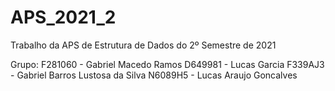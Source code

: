 # APS_2021_2
Trabalho da APS de Estrutura de Dados do 2º Semestre de 2021

Grupo: F281060 - Gabriel Macedo Ramos
       D649981 - Lucas Garcia
       F339AJ3 - Gabriel Barros Lustosa da Silva
       N6089H5 - Lucas Araujo Goncalves
